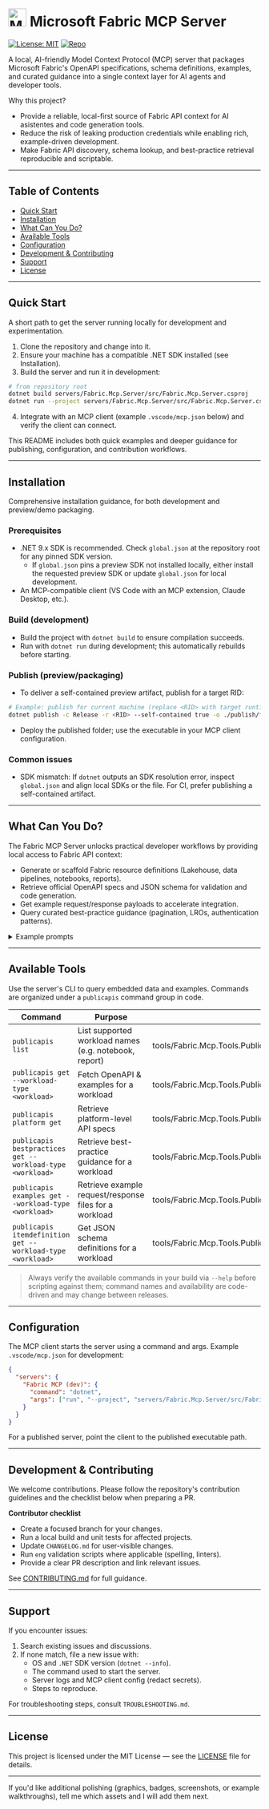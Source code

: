 # <img height="36" width="36" src="https://learn.microsoft.com/fabric/media/fabric-icon.png" alt="Microsoft Fabric Logo" /> Microsoft Fabric MCP Server

[![License: MIT](https://img.shields.io/badge/license-MIT-green.svg)](../../LICENSE)
[![Repo](https://img.shields.io/badge/repo-microsoft/mcp-blue)](https://github.com/microsoft/mcp)

A local, AI-friendly Model Context Protocol (MCP) server that packages Microsoft Fabric's OpenAPI specifications, schema definitions, examples, and curated guidance into a single context layer for AI agents and developer tools.

Why this project?
- Provide a reliable, local-first source of Fabric API context for AI asistentes and code generation tools.
- Reduce the risk of leaking production credentials while enabling rich, example-driven development.
- Make Fabric API discovery, schema lookup, and best-practice retrieval reproducible and scriptable.

---

## Table of Contents
- [Quick Start](#quick-start)
- [Installation](#installation)
- [What Can You Do?](#what-can-you-do)
- [Available Tools](#available-tools)
- [Configuration](#configuration)
- [Development & Contributing](#development--contributing)
- [Support](#support)
- [License](#license)

---

## Quick Start
A short path to get the server running locally for development and experimentation.

1. Clone the repository and change into it.
2. Ensure your machine has a compatible .NET SDK installed (see Installation).
3. Build the server and run it in development:

```bash
# from repository root
dotnet build servers/Fabric.Mcp.Server/src/Fabric.Mcp.Server.csproj
dotnet run --project servers/Fabric.Mcp.Server/src/Fabric.Mcp.Server.csproj -- --help
```

4. Integrate with an MCP client (example `.vscode/mcp.json` below) and verify the client can connect.

This README includes both quick examples and deeper guidance for publishing, configuration, and contribution workflows.

---

## Installation
Comprehensive installation guidance, for both development and preview/demo packaging.

### Prerequisites
- .NET 9.x SDK is recommended. Check `global.json` at the repository root for any pinned SDK version.
  - If `global.json` pins a preview SDK not installed locally, either install the requested preview SDK or update `global.json` for local development.
- An MCP-compatible client (VS Code with an MCP extension, Claude Desktop, etc.).

### Build (development)
- Build the project with `dotnet build` to ensure compilation succeeds.
- Run with `dotnet run` during development; this automatically rebuilds before starting.

### Publish (preview/packaging)
- To deliver a self-contained preview artifact, publish for a target RID:

```bash
# Example: publish for current machine (replace <RID> with target runtime identifier)
dotnet publish -c Release -r <RID> --self-contained true -o ./publish/fabric-mcp-server
```

- Deploy the published folder; use the executable in your MCP client configuration.

### Common issues
- SDK mismatch: If `dotnet` outputs an SDK resolution error, inspect `global.json` and align local SDKs or the file. For CI, prefer publishing a self-contained artifact.

---

## <a id="what-can-you-do"></a> What Can You Do?
The Fabric MCP Server unlocks practical developer workflows by providing local access to Fabric API context:

- Generate or scaffold Fabric resource definitions (Lakehouse, data pipelines, notebooks, reports).
- Retrieve official OpenAPI specs and JSON schema for validation and code generation.
- Get example request/response payloads to accelerate integration.
- Query curated best-practice guidance (pagination, LROs, authentication patterns).

<details>
<summary>Example prompts</summary>

- "Create a Lakehouse resource definition with a schema that enforces a string column and a datetime column."  
- "Show me the OpenAPI operations for 'notebook' and give a sample creation body."  
- "List recommended retry/backoff behavior for Fabric APIs when rate-limited."

</details>

---

## <a id="available-tools"></a> Available Tools
Use the server's CLI to query embedded data and examples. Commands are organized under a `publicapis` command group in code.

| Command | Purpose | Implementation |
|---|---|---|
| `publicapis list` | List supported workload names (e.g. notebook, report) | tools/Fabric.Mcp.Tools.PublicApi/src/Commands/PublicApis/ListWorkloadsCommand.cs |
| `publicapis get --workload-type <workload>` | Fetch OpenAPI & examples for a workload | tools/Fabric.Mcp.Tools.PublicApi/src/Commands/PublicApis/GetWorkloadApisCommand.cs |
| `publicapis platform get` | Retrieve platform-level API specs | tools/Fabric.Mcp.Tools.PublicApi/src/Commands/PublicApis/GetPlatformApisCommand.cs |
| `publicapis bestpractices get --workload-type <workload>` | Retrieve best-practice guidance for a workload | tools/Fabric.Mcp.Tools.PublicApi/src/Commands/BestPractices/GetBestPracticesCommand.cs |
| `publicapis examples get --workload-type <workload>` | Retrieve example request/response files for a workload | tools/Fabric.Mcp.Tools.PublicApi/src/Commands/BestPractices/GetExamplesCommand.cs |
| `publicapis itemdefinition get --workload-type <workload>` | Get JSON schema definitions for a workload | tools/Fabric.Mcp.Tools.PublicApi/src/Commands/BestPractices/GetWorkloadDefinitionCommand.cs |

> Always verify the available commands in your build via `--help` before scripting against them; command names and availability are code-driven and may change between releases.

---

## Configuration
The MCP client starts the server using a command and args. Example `.vscode/mcp.json` for development:

```json
{
  "servers": {
    "Fabric MCP (dev)": {
      "command": "dotnet",
      "args": ["run", "--project", "servers/Fabric.Mcp.Server/src/Fabric.Mcp.Server.csproj"]
    }
  }
}
```

For a published server, point the client to the published executable path.

---

## Development & Contributing
We welcome contributions. Please follow the repository's contribution guidelines and the checklist below when preparing a PR.

**Contributor checklist**
- Create a focused branch for your changes.
- Run a local build and unit tests for affected projects.
- Update `CHANGELOG.md` for user-visible changes.
- Run `eng` validation scripts where applicable (spelling, linters).
- Provide a clear PR description and link relevant issues.

See [CONTRIBUTING.md](../../CONTRIBUTING.md) for full guidance.

---

## Support
If you encounter issues:
1. Search existing issues and discussions.
2. If none match, file a new issue with:
   - OS and `.NET` SDK version (`dotnet --info`).
   - The command used to start the server.
   - Server logs and MCP client config (redact secrets).
   - Steps to reproduce.

For troubleshooting steps, consult `TROUBLESHOOTING.md`.

---

## License
This project is licensed under the MIT License — see the [LICENSE](../../LICENSE) file for details.

---

If you'd like additional polishing (graphics, badges, screenshots, or example walkthroughs), tell me which assets and I will add them next.